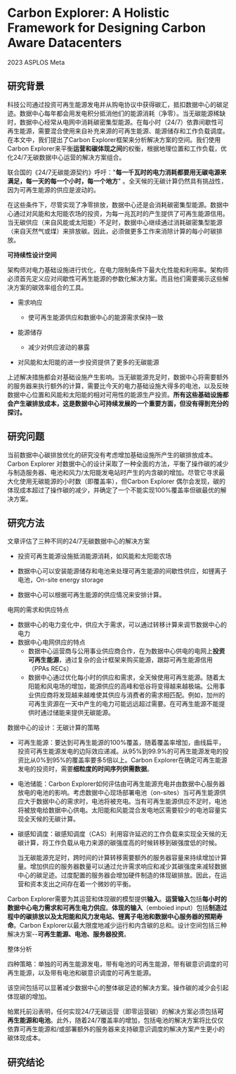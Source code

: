 # Carbon Explorer: A Holistic Framework for Designing Carbon Aware Datacenters

2023 ASPLOS Meta

## **研究背景**

科技公司通过投资可再生能源发电并从购电协议中获得碳汇，抵扣数据中心的碳足迹。数据中心每年都会用发电积分抵消他们的能源消耗（净零）。当无碳能源稀缺时，数据中心经常从电网中消耗碳密集型能源。在每小时（24/7）依靠间歇性可再生能源，需要混合使用来自补充来源的可再生能源、能源储存和工作负载调度。在本文中，我们提出了Carbon Explorer框架来分析解决方案的空间。我们使用Carbon Explorer来平衡**运营和碳体现之间**的权衡，根据地理位置和工作负载，优化24/7无碳数据中心运营的解决方案组合。

联合国的《24/7无碳能源契约》呼吁："**每一千瓦时的电力消耗都要用无碳电源来满足，每一天的每一个小时，每一个地方**" 。全天候的无碳计算仍然具有挑战性，因为可再生能源的供应是波动的。

在这些条件下，尽管实现了净零排放，数据中心还是会消耗碳密集型能源。数据中心通过对风能和太阳能农场的投资，为每一兆瓦时的产生提供了可再生能源信用。当无碳供应（来自风能或太阳能）不足时，数据中心继续通过消耗碳密集型能源（来自天然气或煤）来排放碳。因此，必须做更多工作来消除计算的每小时碳排放。

**可持续性设计空间**

架构师对电力基础设施进行优化，在电力限制条件下最大化性能和利用率。架构师必须首先定义应对间歇性可再生能源的参数化解决方案。而且他们需要揭示这些解决方案的碳效率组合的工具。

- 需求响应
  - 使可再生能源供应和数据中心的能源需求保持一致
- 能源储存
  - 减少对供应波动的暴露

- 对风能和太阳能的进一步投资提供了更多的无碳能源

上述解决措施都会对基础设施产生影响。当无碳能源充足时，数据中心将需要额外的服务器来执行额外的计算，需要比今天的电力基础设施大得多的电池，以及反映数据中心位置和风能和太阳能的相对可用性的能源生产投资。**所有这些基础设施都会产生碳排放成本，这是数据中心可持续发展的一个重要方面，但没有得到充分的探讨。**



## **研究问题**

当前数据中心碳排放优化的研究没有考虑增加基础设施所产生的碳排放成本。Carbon Explorer 对数据中心的设计采取了一种全面的方法，平衡了操作碳的减少与制造服务器、电池和风力/太阳能发电站时产生的内含碳的增加。尽管它寻求最大化使用无碳能源的小时数（即覆盖率），但Carbon Explorer 偶尔会发现，碳的体现成本超过了操作碳的减少，并确定了一个不能实现100%覆盖率但碳最优的解决方案。



## **研究方法**

文章评估了三种不同的24/7无碳数据中心的解决方案

- 投资可再生能源设施抵消能源消耗，如风能和太阳能农场
- 数据中心可以安装能源储存和电池来处理可再生能源的间歇性供应，如锂离子电池，On-site energy storage

- 数据中心可以根据可再生能源的供应情况来安排计算。

电网的需求和供应特点

- 数据中心的电力变化中，供应大于需求，可以通过转移计算来调节数据中心的电力
- 数据中心电网供应的特点
  - 数据中心运营商与公用事业供应商合作，在为数据中心供电的电网上**投资可再生能源**，通过复杂的会计框架来购买能源，跟踪可再生能源信用（PPAs RECs）
  - 数据中心通过优化每小时的供应和需求，全天候使用可再生能源。随着太阳能和风电场的增加，能源供应的高峰和低谷将变得越来越极端。公用事业供应商将发现越来越难使其供应与消费者的需求相匹配。例如，加州的可再生资源在一天中产生的电力可能远远超过需要。在可再生能源不能提供时通过储能来提供无碳能源。

数据中心的设计：无碳计算的策略

- 可再生能源：要达到可再生能源的100%覆盖，随着覆盖率增加，曲线扁平，投资可再生能源发电的边际效应递减。从95%到99.9%的可再生能源发电的投资比从0%到95%的覆盖率要多5倍以上。Carbon Explorer在确定可再生能源发电的投资时，需要**细粒度的时间序列供需数据**。

- 电池储能：Carbon Explorer如何评估由可再生能源充电并由数据中心服务器放电的电池的影响。考虑数据中心现场部署电池（on-sites）当可再生能源供应大于数据中心的需求时，电池将被充电。当有可再生能源供应不足时，电池将被放电给数据中心供电。太阳能和风能混合发电地区需要较少的电池容量实现全天候的无碳计算。

- 碳感知调度：碳感知调度（CAS）利用容许延迟的工作负载来实现全天候的无碳计算，将工作负载从电力来源的碳强度高的时候转移到碳强度低的时候。

  当无碳能源充足时，跨时间的计算转移需要额外的服务器容量来持续增加计算量。增加供应的服务器数量可以通过允许需求响应和减少其碳强度来减轻数据中心的碳足迹。过度配置的服务器会增加硬件制造的体现碳排放。因此，在运营和资本支出之间存在着一个微妙的平衡。





Carbon Explorer需要为其运营和体现碳的模型提供**输入**。**运营输入**包括**每小时的数据中心电力需求和可再生电力供应**。**体现的输入**（emboied input）包括**制造过程中的碳排放以及太阳能和风力发电站、锂离子电池和数据中心服务器的预期寿命**。Carbon Explorer以最大限度地减少运行和内含碳的总和。设计空间包括三种解决方案--**可再生能源、电池、服务器投资**。

整体分析

四种策略：单独的可再生能源发电，带有电池的可再生能源，带有碳意识调度的可再生能源，以及带有电池和碳意识调度的可再生能源。

该空间包括可以显著减少数据中心的整体碳足迹的解决方案。操作碳的减少会引起体现碳的增加。

帕累托前沿表明，任何实现24/7无碳运营（即零运营碳）的解决方案必须包括**可再生能源和电池**。此外，随着24/7覆盖率的增加，包括电池的解决方案将比仅仅依靠可再生能源和/或部署额外的服务器来支持碳意识调度的解决方案产生更小的碳体现成本。

## **研究结论**




